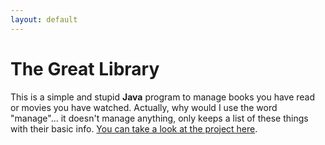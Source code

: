 ```yaml
---
layout: default
---
```


# The Great Library

This is a simple and stupid **Java** program to manage books you have read or movies you have watched. Actually, why would I use the word "manage"... it doesn't manage anything, only keeps a list of these things with their basic info. [You can take a look at the project here](https://github.com/ericchen321/TheGreatLibrary).